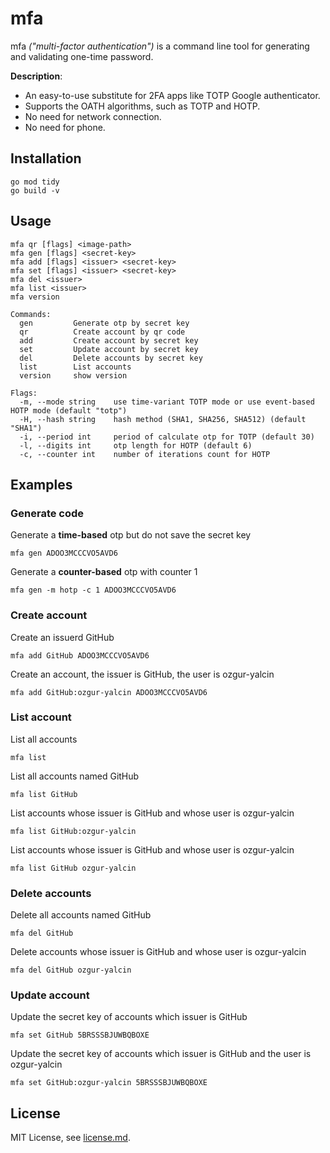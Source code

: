 # mfa

mfa *("multi-factor authentication")* is a command line tool for generating and validating one-time password.

**Description**:

* An easy-to-use substitute for 2FA apps like TOTP Google authenticator.
* Supports the OATH algorithms, such as TOTP and HOTP.
* No need for network connection.
* No need for phone.

## Installation

```
go mod tidy
go build -v
```

## Usage

```
mfa qr [flags] <image-path>
mfa gen [flags] <secret-key>
mfa add [flags] <issuer> <secret-key>
mfa set [flags] <issuer> <secret-key>
mfa del <issuer>
mfa list <issuer>
mfa version
```

```
Commands:
  gen         Generate otp by secret key
  qr          Create account by qr code
  add         Create account by secret key
  set         Update account by secret key
  del         Delete accounts by secret key
  list        List accounts
  version     show version
```

```
Flags:
  -m, --mode string    use time-variant TOTP mode or use event-based HOTP mode (default "totp")
  -H, --hash string    hash method (SHA1, SHA256, SHA512) (default "SHA1")
  -i, --period int     period of calculate otp for TOTP (default 30)
  -l, --digits int     otp length for HOTP (default 6)
  -c, --counter int    number of iterations count for HOTP
```

## Examples

### Generate code

Generate a **time-based** otp but do not save the secret key

```
mfa gen ADOO3MCCCVO5AVD6
```

Generate a **counter-based** otp with counter 1

```
mfa gen -m hotp -c 1 ADOO3MCCCVO5AVD6
```

### Create account

Create an issuerd GitHub

```
mfa add GitHub ADOO3MCCCVO5AVD6
```

Create an account, the issuer is GitHub, the user is ozgur-yalcin

```
mfa add GitHub:ozgur-yalcin ADOO3MCCCVO5AVD6
```

### List account

List all accounts

```shell
mfa list 
```

List all accounts named GitHub

```
mfa list GitHub
```

List accounts whose issuer is GitHub and whose user is ozgur-yalcin

```
mfa list GitHub:ozgur-yalcin
```

List accounts whose issuer is GitHub and whose user is ozgur-yalcin

```
mfa list GitHub ozgur-yalcin
```

### Delete accounts

Delete all accounts named GitHub

```
mfa del GitHub
```

Delete accounts  whose issuer is GitHub and whose user is ozgur-yalcin

```
mfa del GitHub ozgur-yalcin
```

### Update account

Update the secret key of accounts which issuer is GitHub

```
mfa set GitHub 5BRSSSBJUWBQBOXE
```

Update the secret key of accounts which issuer is GitHub and the user is ozgur-yalcin

```
mfa set GitHub:ozgur-yalcin 5BRSSSBJUWBQBOXE
```

## License

MIT License, see [license.md](license.md).
